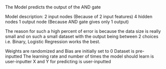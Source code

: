 The Model predicts the output of the AND gate

Model description:
2 input nodes (Because of 2 input features)
4 hidden nodes
1 output node (Because AND gate gives only 1 output)

The reason for such a high percent of error is because the data size is really small and on such a small dataset with the output being between 2 choices i.e. Binary, Logistic Regression works the best.

Weights are randomized and Bias are initially set to 0
Dataset is pre-inputted
The learning rate and number of times the model should learn is user-inputter
X and Y for predicting is user-inputted

